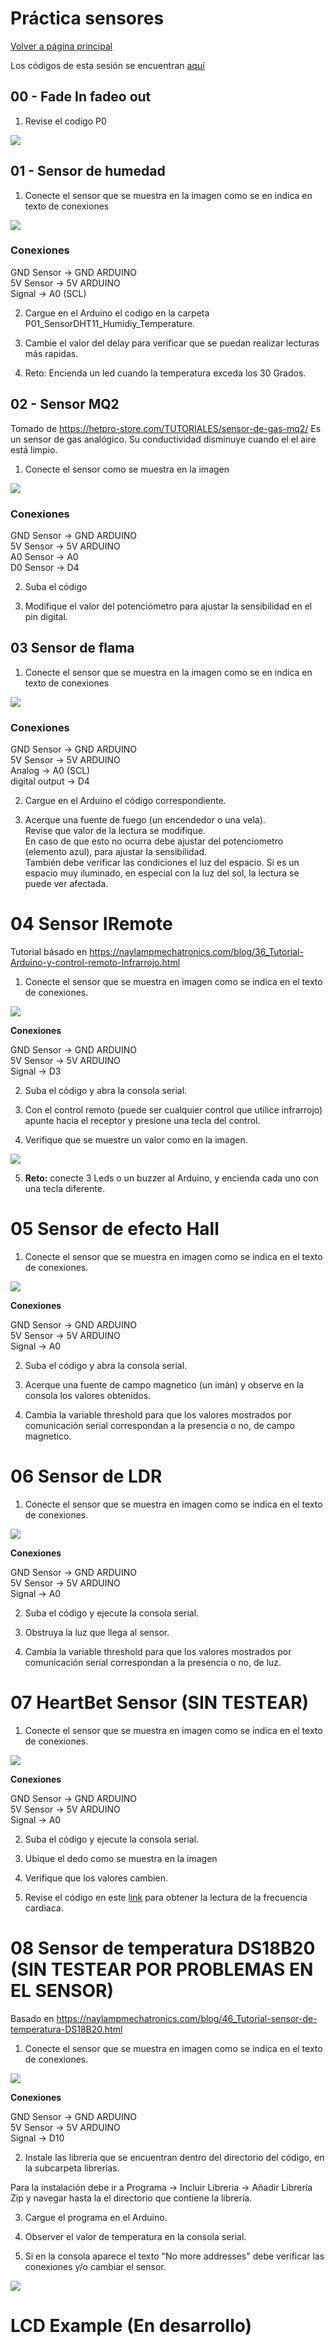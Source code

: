 # Práctica sensores

[Volver a página principal](../../Readme.md)

Los códigos de esta sesión se encuentran [aquí](https://github.com/sefigueroacUNAL/TModeladoUNAL/tree/master/Sesiones/P04_SENSORES)

## 00 - Fade In fadeo out

1) Revise el codigo P0

<img src="Images/00.png"/>

## 01 - Sensor de humedad

1) Conecte el sensor que se muestra en la imagen como se en indica en texto de conexiones

<img src="Images/01.png"/>

### Conexiones
GND Sensor -> GND ARDUINO <br>
5V Sensor -> 5V ARDUINO	<br>
Signal -> A0 (SCL)<br>

2) Cargue en el Arduino el codigo en la carpeta P01\_SensorDHT11\_Humidiy\_Temperature.


3) Cambie el valor del delay para verificar que se puedan realizar lecturas más rapidas.

4) Reto: Encienda un led cuando la temperatura exceda los 30 Grados.

## 02 -  Sensor MQ2
Tomado de <https://hetpro-store.com/TUTORIALES/sensor-de-gas-mq2/>
Es un sensor de gas analógico. Su conductividad disminuye cuando el el aire está limpio.

1) Conecte el sensor como se muestra en la imagen

<img src="Images/02.png"/>

### Conexiones 
GND Sensor -> GND ARDUINO <br>
5V Sensor -> 5V ARDUINO<br>
A0 Sensor -> A0<br>
D0 Sensor -> D4<br>

2) Suba el código 

3) Modifique el valor del potenciómetro para ajustar la sensibilidad en el pin digital.

## 03 Sensor de flama

1) Conecte el sensor que se muestra en la imagen como se en indica en texto de conexiones

<img src="Images/03.png"/>

### Conexiones
GND Sensor -> GND ARDUINO <br>
5V Sensor -> 5V ARDUINO	<br>
Analog -> A0 (SCL)<br>
digital output -> D4

2) Cargue en el Arduino el código correspondiente.
 
3) Acerque una fuente de fuego (un encendedor o una vela). <br>
Revise que valor de la lectura se modifique. <br>
En caso de que esto no ocurra debe ajustar del potenciometro (elemento azul), para ajustar la sensibilidad. <br>
También debe verificar las condiciones el luz del espacio. Si es un espacio muy iluminado, en especial con la luz del sol, la lectura se puede ver afectada.


# 04 Sensor IRemote
Tutorial básado en <https://naylampmechatronics.com/blog/36_Tutorial-Arduino-y-control-remoto-Infrarrojo.html> <br>

1) Conecte el sensor que se muestra en imagen como se indica en el texto de conexiones.

<img src="Images/04.png"/>

**Conexiones**

GND Sensor -> GND ARDUINO <br>
5V Sensor -> 5V ARDUINO	<br>
Signal -> D3 <br>

2) Suba el código y abra la consola serial.

3) Con el control remoto (puede ser cualquier control que utilice infrarrojo) apunte hacia el receptor y presione una tecla del control.

4) Verifique que se muestre un valor como en la imagen.
<img src="Images/04B.png"/>

5) **Reto:**  conecte 3 Leds o un buzzer al Arduino, y encienda cada uno con una tecla diferente.

# 05 Sensor de efecto Hall

1) Conecte el sensor que se muestra en imagen como se indica en el texto de conexiones.

<img src="Images/05.png"/>

**Conexiones**

GND Sensor -> GND ARDUINO <br>
5V Sensor -> 5V ARDUINO	<br>
Signal -> A0 <br>

2) Suba el código y abra la consola serial.

3) Acerque una fuente de campo magnetico (un imán) y observe en la consola los valores obtenidos.

4) Cambia la variable threshold para que los valores mostrados por comunicación serial correspondan a la presencia o no, de campo magnetico.


# 06 Sensor de LDR

1) Conecte el sensor que se muestra en imagen como se indica en el texto de conexiones.

<img src="Images/06.png"/>

**Conexiones**

GND Sensor -> GND ARDUINO <br>
5V Sensor -> 5V ARDUINO	<br>
Signal -> A0 <br>

2) Suba el código y ejecute la consola serial.

3) Obstruya la luz que llega al sensor.

4) Cambia la variable threshold para que los valores mostrados por comunicación serial correspondan a la presencia o no, de luz.

# 07 HeartBet Sensor (SIN TESTEAR)

1) Conecte el sensor que se muestra en imagen como se indica en el texto de conexiones.

<img src="Images/07.png"/>

**Conexiones**

GND Sensor -> GND ARDUINO <br>
5V Sensor -> 5V ARDUINO	<br>
Signal -> A0 <br>

2) Suba el código y ejecute la consola serial.

3) Ubique el dedo como se muestra en la imagen

4) Verifique que los valores cambien.

5) Revise el código en este [link](https://github.com/somenjana/Calibration-of-Keyes-KY-039-Sensor) para obtener la lectura de la frecuencia cardiaca. 


# 08 Sensor de temperatura DS18B20 (SIN TESTEAR POR PROBLEMAS EN EL SENSOR)

Basado en <https://naylampmechatronics.com/blog/46_Tutorial-sensor-de-temperatura-DS18B20.html>

1) Conecte el sensor que se muestra en imagen como se indica en el texto de conexiones.

<img src="Images/08.png"/>

**Conexiones**

GND Sensor -> GND ARDUINO <br>
5V Sensor -> 5V ARDUINO	<br>
Signal -> D10 <br>

2) Instale las librería que se encuentran dentro del directorio del código, en la subcarpeta librerías.

Para la instalación debe ir a Programa -> Incluir Libreria -> Añadir Librería Zip y navegar hasta la el directorio que contiene la librería.

3) Cargue el programa en el Arduino.

4) Observer el valor de temperatura en la consola serial.

5) Si en la consola aparece el texto \"No more addresses\" debe verificar las conexiones y\/o cambiar el sensor.

<img src="Images/08B.png"/>

# LCD Example (En desarrollo)

